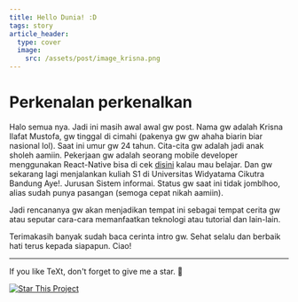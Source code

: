 ```yaml
---
title: Hello Dunia! :D
tags: story
article_header:
  type: cover
  image:
    src: /assets/post/image_krisna.png
---
```

 # Perkenalan perkenalkan
Halo semua nya. Jadi ini masih awal awal gw post.
Nama gw adalah Krisna Ilafat Mustofa, gw tinggal di cimahi (pakenya gw gw ahaha biarin biar nasional lol). Saat ini umur gw 24 tahun. Cita-cita gw adalah jadi anak sholeh aamiin. Pekerjaan gw adalah seorang mobile developer menggunakan React-Native bisa di cek [disini](https://reactnative.dev/) kalau mau belajar. Dan gw sekarang lagi menjalankan kuliah S1 di Universitas Widyatama Cikutra Bandung Aye!. Jurusan Sistem informai. Status gw saat ini tidak jomblhoo, alias sudah punya pasangan (semoga cepat nikah aamiin).

Jadi rencananya gw akan menjadikan tempat ini sebagai tempat cerita gw atau seputar cara-cara memanfaatkan teknologi atau tutorial dan lain-lain.

Terimakasih banyak sudah baca cerinta intro gw. Sehat selalu dan berbaik hati terus kepada siapapun. Ciao!
<!--more-->

---

If you like TeXt, don't forget to give me a star. :star2:

[![Star This Project](https://img.shields.io/github/stars/kitian616/jekyll-TeXt-theme.svg?label=Stars&style=social)](https://github.com/kitian616/jekyll-TeXt-theme/)